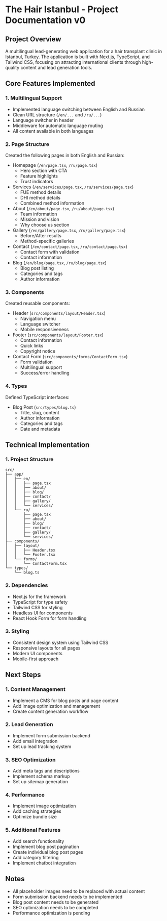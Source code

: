 # The Hair Istanbul - Project Documentation v0

## Project Overview
A multilingual lead-generating web application for a hair transplant clinic in Istanbul, Turkey. The application is built with Next.js, TypeScript, and Tailwind CSS, focusing on attracting international clients through high-quality content and lead generation tools.

## Core Features Implemented

### 1. Multilingual Support
- Implemented language switching between English and Russian
- Clean URL structure (`/en/...` and `/ru/...`)
- Language switcher in header
- Middleware for automatic language routing
- All content available in both languages

### 2. Page Structure
Created the following pages in both English and Russian:
- Homepage (`/en/page.tsx`, `/ru/page.tsx`)
  - Hero section with CTA
  - Feature highlights
  - Trust indicators
- Services (`/en/services/page.tsx`, `/ru/services/page.tsx`)
  - FUE method details
  - DHI method details
  - Combined method information
- About (`/en/about/page.tsx`, `/ru/about/page.tsx`)
  - Team information
  - Mission and vision
  - Why choose us section
- Gallery (`/en/gallery/page.tsx`, `/ru/gallery/page.tsx`)
  - Before/After results
  - Method-specific galleries
- Contact (`/en/contact/page.tsx`, `/ru/contact/page.tsx`)
  - Contact form with validation
  - Contact information
- Blog (`/en/blog/page.tsx`, `/ru/blog/page.tsx`)
  - Blog post listing
  - Categories and tags
  - Author information

### 3. Components
Created reusable components:
- Header (`src/components/layout/Header.tsx`)
  - Navigation menu
  - Language switcher
  - Mobile responsiveness
- Footer (`src/components/layout/Footer.tsx`)
  - Contact information
  - Quick links
  - Copyright notice
- Contact Form (`src/components/forms/ContactForm.tsx`)
  - Form validation
  - Multilingual support
  - Success/error handling

### 4. Types
Defined TypeScript interfaces:
- Blog Post (`src/types/blog.ts`)
  - Title, slug, content
  - Author information
  - Categories and tags
  - Date and metadata

## Technical Implementation

### 1. Project Structure
```
src/
├── app/
│   ├── en/
│   │   ├── page.tsx
│   │   ├── about/
│   │   ├── blog/
│   │   ├── contact/
│   │   ├── gallery/
│   │   └── services/
│   └── ru/
│       ├── page.tsx
│       ├── about/
│       ├── blog/
│       ├── contact/
│       ├── gallery/
│       └── services/
├── components/
│   ├── layout/
│   │   ├── Header.tsx
│   │   └── Footer.tsx
│   └── forms/
│       └── ContactForm.tsx
└── types/
    └── blog.ts
```

### 2. Dependencies
- Next.js for the framework
- TypeScript for type safety
- Tailwind CSS for styling
- Headless UI for components
- React Hook Form for form handling

### 3. Styling
- Consistent design system using Tailwind CSS
- Responsive layouts for all pages
- Modern UI components
- Mobile-first approach

## Next Steps

### 1. Content Management
- Implement a CMS for blog posts and page content
- Add image optimization and management
- Create content generation workflow

### 2. Lead Generation
- Implement form submission backend
- Add email integration
- Set up lead tracking system

### 3. SEO Optimization
- Add meta tags and descriptions
- Implement schema markup
- Set up sitemap generation

### 4. Performance
- Implement image optimization
- Add caching strategies
- Optimize bundle size

### 5. Additional Features
- Add search functionality
- Implement blog post pagination
- Create individual blog post pages
- Add category filtering
- Implement chatbot integration

## Notes
- All placeholder images need to be replaced with actual content
- Form submission backend needs to be implemented
- Blog post content needs to be generated
- SEO optimization needs to be completed
- Performance optimization is pending 